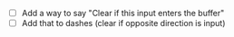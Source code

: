 - [ ] Add a way to say "Clear if this input enters the buffer"
- [ ] Add that to dashes (clear if opposite direction is input)